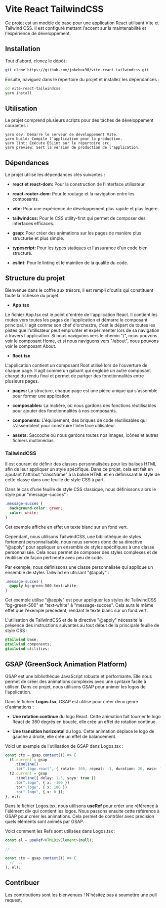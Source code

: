 # Vite React TailwindCSS

Ce projet est un modèle de base pour une application React utilisant Vite et Tailwind CSS. Il est configuré mettant l'accent sur la maintenabilité et l'expérience de développement.

## Installation

Tout d'abord, clonez le dépôt :

```bash
git clone https://github.com/jokebox90/vite-react-tailwindcss.git
```

Ensuite, naviguez dans le répertoire du projet et installez les dépendances :

```bash
cd vite-react-tailwindcss
yarn install
```

## Utilisation

Le projet comprend plusieurs scripts pour des tâches de développement courantes :

    yarn dev: Démarre le serveur de développement Vite.
    yarn build: Compile l'application pour la production.
    yarn lint: Exécute ESLint sur le répertoire src.
    yarn preview: Sert la version de production de l'application.

## Dépendances

Le projet utilise les dépendances clés suivantes :

* **react et react-dom:** Pour la construction de l'interface utilisateur.

* **react-router-dom:** Pour le routage et la navigation entre les composants.

* **vite:** Pour une expérience de développement plus rapide et plus légère.

* **tailwindcss:** Pour le CSS utility-first qui permet de composer des interfaces efficaces.

* **gsap:** Pour créer des animations sur les pages de manière plus structurée et plus simple.

* **typescript:** Pour les types statiques et l'assurance d'un code bien structuré.

* **eslint:** Pour le linting et le maintien de la qualité du code.

## Structure du projet

Bienvenue dans le coffre aux trésors, il est rempli d'outils qui constituent toute la richesse du projet.

* **App.tsx**

Le fichier App.tsx est le point d'entrée de l'application React. Il contient les routes vers toutes les pages de l'application et démarre le composant principal. Il agit comme son chef d'orchestre, c'est le départ de toutes les pistes que l'utilisateur peut emprunter et expérimenter lors de sa navigation à travers l'application. Si nous naviguons vers le chemin "/", nous pouvons voir le composant Home, et si nous naviguons vers "/about", nous pouvons voir le composant About.

* **Root.tsx**

L'application contient un composant Root utilisé lors de l'ouverture de chaque page. Il agit comme un gabarit qui englobe un autre composant chargé du rendu final et permet de partger des fonctionnalités entre plusieurs pages.

* **pages:** La structure, chaque page est une pièce unique qui s'assemble pour former une application.

* **composables:** La matière, où nous gardons des fonctions réutilisables pour ajouter des fonctionnalités à nos composants.

* **components:** L'équipement, des briques de code réutilisables qui s'assemblent pour construire l'interface utilisateur.

* **assets:** Saccoche où nous gardons toutes nos images, icônes et autres fichiers multimédias.

### TailwindCSS

Il est courant de définir des classes personnalisées pour les balises HTML afin de leur appliquer un style spécifique. Dans ce projet, cela est fait en ajoutant l'attribut "className" à la balise HTML et en définissant le style de cette classe dans une feuille de style CSS à part.

Dans le cas d'une feuille de style CSS classique, nous définissons alors le style pour "message-succes" :

```css
.message-succes {
  background-color: green;
  color: white;
}
```

Cet exemple affiche en effet un texte blanc sur un fond vert.

Cependant, nous utilisons TailwindCSS, une bibliothèque de styles fortement personnalisable, nous nous servons donc de sa directive "@apply" pour appliquer un ensemble de styles spécifiques à une classe personnalisée. Cela nous permet de composer des styles complexes et de réutiliser de façon pertinente avec peu de code.

Par exemple, nous définissons une classe personnalisée qui applique un ensemble de styles Tailwind en utilisant "@apply" :

```css
.message-succes {
  @apply bg-green-500 text-white;
}
```

Cet exemple utilise "@apply" est pour appliquer les styles de TailwindCSS "bg-green-500" et "text-white" à "message-succes". Cela aura le même effet que l'exemple précédent, rendant le texte blanc sur un fond vert.

L'utilisation de TailwindCSS et de la directive "@apply" nécessite la présence des instructions suivantes au tout début de la principale feuille de style CSS :

```css
@tailwind base;
@tailwind components;
@tailwind utilities;
```

## GSAP (GreenSock Animation Platform)

GSAP est une bibliothèque JavaScript robuste et performante. Elle nous permet de créer des animations complexes avec une syntaxe facile à utiliser. Dans ce projet, nous utilisons GSAP pour animer les logos de l'application.

Dans le fichier **Logos.tsx**, GSAP est utilisé pour créer deux genre d'animations :

* **Une rotation continue** du logo React. Cette animation fait tourner le logo React de 360 degrés en boucle, elle crée un effet de rotation continue.

* **Une transition horizontal** du logo. Cette animation déplace le logo de gauche à droite, elle crée un effet de balancement.

Voici un exemple de l'utilisation de GSAP dans Logos.tsx :

```ts
const ctx = gsap.context(() => {
  tl.current = gsap
    .timeline()
    .to(".logo.react", { rotate: 360, repeat: -1, duration: 20, ease: "linear" });
  t2.current = gsap
    .timeline({ delay: 1.5, yoyo: true })
    .to(".logo", { x: -100 })
    .to(".logo", { x: 100 })
    .to(".logo", { x: 0 });
}, el);
```

Dans le fichier Logos.tsx, nous utilisons **useRef** pour créer une référence à l'élément div qui contient les logos. Nous passons ensuite cette référence à GSAP pour créer les animations. Cela permet de contrôler avec précision quels éléments sont animés par GSAP.

Voici comment les Refs sont utilisées dans Logos.tsx :

```ts
const el = useRef<HTMLDivElement>(null);

// ...

const ctx = gsap.context(() => {
  // ...
}, el);
```

## Contribuer

Les contributions sont les bienvenues ! N'hésitez pas à soumettre une pull request.
